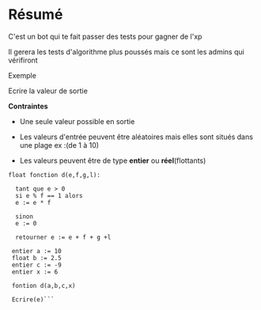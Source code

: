 # Résumé
  
  C'est un bot qui te fait passer des  tests pour gagner de l'xp
  
  Il gerera les tests d'algorithme plus poussés mais ce sont les admins qui vérifiront

Exemple

  
  Ecrire la valeur de sortie
  
   **Contraintes**
  
  * Une seule valeur possible en sortie
  
  * Les valeurs d'entrée peuvent être aléatoires mais elles sont situés dans une plage ex :(de 1 à 10)
  
  * Les valeurs peuvent être de type **entier** ou **réel**(flottants) 


```
float fonction d(e,f,g,l):
 
  tant que e > 0 
  si e % f == 1 alors
  e := e * f
  
  sinon
  e := 0
  
  retourner e := e + f + g +l
  
 entier a := 10
 float b := 2.5
 entier c := -9
 entier x := 6
  
 fontion d(a,b,c,x)
  
 Ecrire(e)```
